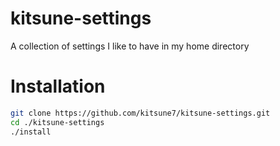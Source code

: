 # kitsune-settings

A collection of settings I like to have in my home directory

# Installation

```bash
git clone https://github.com/kitsune7/kitsune-settings.git
cd ./kitsune-settings
./install
```
